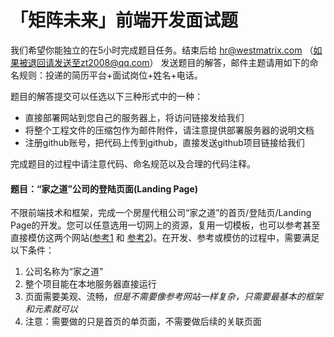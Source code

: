 # 「矩阵未来」前端开发面试题


我们希望你能独立的在5小时完成题目任务。结束后给 hr@westmatrix.com （如果被退回请发送至zt2008@qq.com） 发送题目的解答，邮件主题请用如下的命名规则：投递的简历平台+面试岗位+姓名+电话。

题目的解答提交可以任选以下三种形式中的一种：
* 直接部署网站到您自己的服务器上，将访问链接发给我们
* 将整个工程文件的压缩包作为邮件附件，请注意提供部署服务器的说明文档
* 注册github账号，把代码上传到github，直接发送github项目链接给我们

完成题目的过程中请注意代码、命名规范以及合理的代码注释。

#### 题目：“家之道”公司的登陆页面(Landing Page)
不限前端技术和框架，完成一个房屋代租公司“家之道”的首页/登陆页/Landing Page的开发。您可以任意选用一切网上的资源，复用一切模板，也可以参考甚至直接模仿这两个网站([参考1](http://yezhu.ziroom.com/) 和 [参考2](https://www.waijule.com/rental))。在开发、参考或模仿的过程中，需要满足以下条件：
1. 公司名称为“家之道”
2. 整个项目能在本地服务器直接运行
3. 页面需要美观、流畅，*但是不需要像参考网站一样复杂，只需要最基本的框架和元素就可以*
4. 注意：需要做的只是首页的单页面，不需要做后续的关联页面
